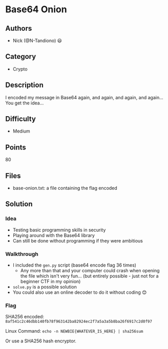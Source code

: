 # Base64 Onion

## Authors
- Nick (@N-Tandiono) 😃

## Category
- Crypto

## Description
I encoded my message in Base64 again, and again, and again, and again... You get the idea...

## Difficulty
- Medium

## Points
80

## Files
- base-onion.txt: a file containing the flag encoded

## Solution

### Idea
- Testing basic programming skills in security
- Playing around with the Base64 library
- Can still be done without programming if they were ambitious

### Walkthrough
- I included the `gen.py` script (base64 encode flag 36 times)
    - Any more than that and your computer could crash when opening the file which isn't very fun... (but entirely possible - just not for a beginner CTF in my opinion)
- `solve.py` is a possible solution
- You could also use an online decoder to do it without coding 😊

### Flag
SHA256 encoded: `8af541c2c46dbb140fb78f963142ba82924ec2f7a5a3a5b8ba26f6917c2d0f97`

Linux Command: `echo -n NEWBIE{WHATEVER_IS_HERE} | sha256sum`

Or use a SHA256 hash encryptor.

</details>